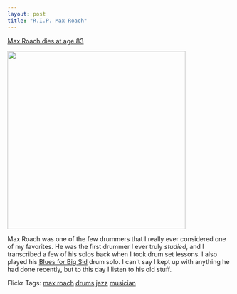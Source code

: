 ```yaml
---
layout: post
title: "R.I.P. Max Roach"
---
```


<p><a href="http://www.nytimes.com/2007/08/16/arts/music/16cnd-roach.html?pagewanted=1&amp;ei=5087%0A&amp;em&amp;en=6c490e2d6c1e51fe&amp;ex=1187409600" target="_blank">Max Roach dies at age 83</a></p>
<p><img src="http://graphics8.nytimes.com/images/2007/08/16/arts/16roach.l.jpg" width="400" /> </p>
<p>Max Roach was one of the few drummers that I really ever considered one of my favorites.  He was the first drummer I ever truly <em>studied</em>, and I transcribed a few of his solos back when I took drum set lessons.  I also played his <a href="http://www.google.com/search?rls=en&amp;q=%22blues+for+big+sid%22" target="_blank">Blues for Big Sid</a> drum solo.  I can't say I kept up with anything he had done recently, but to this day I listen to his old stuff.</p>
<div class="tags" id="0767317B-992E-4b12-91E0-4F059A8CECA8:65d8b118-3ac2-4a1e-be02-4fe766902c2f" contenteditable="false">Flickr Tags: <a href="http://flickr.com/photos/tags/max%20roach" target="_blank" rel="tag">max roach</a> <a href="http://flickr.com/photos/tags/drums" target="_blank" rel="tag">drums</a> <a href="http://flickr.com/photos/tags/jazz" target="_blank" rel="tag">jazz</a> <a href="http://flickr.com/photos/tags/musician" target="_blank" rel="tag">musician</a></div> 
